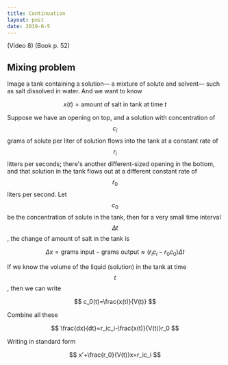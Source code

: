 ```yaml
---
title: Continuation
layout: post
date: 2019-6-5
---
```


(Video 8) (Book p. 52)

## Mixing problem

Image a tank containing a solution— a mixture of solute and solvent— such as salt dissolved in water. And we want to know

$$
x(t)=\mathrm{amount\ of\ salt\ in\ tank\ at\ time\ } t
$$

Suppose we have an opening on top, and a solution with concentration of $$c_i$$ grams of solute per liter of solution flows into the tank at a constant rate of $$r_i$$ litters per seconds; there's another different-sized opening in the bottom, and that solution in the tank flows out at a different constant rate of $$r_0$$ liters per second. Let $$c_0$$ be the concentration of solute in the tank, then for a very small time interval  $$\Delta t$$, the change of amount of salt in the tank is 

$$
\Delta x=\mathrm{grams\ input}-\mathrm{grams\ output}\approx (r_ic_i-r_0c_0)\Delta t
$$

If we know the volume of the liquid (solution) in the tank at time $$t$$, then we can write

$$
c_0(t)=\frac{x(t)}{V(t)}
$$

Combine all these

$$
\frac{dx}{dt}=r_ic_i-\frac{x(t)}{V(t)}r_0
$$

Writing in standard form

$$
x'+\frac{r_0}{V(t)}x=r_ic_i
$$
